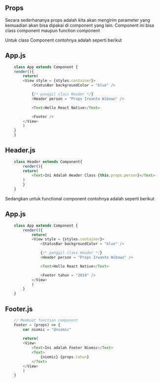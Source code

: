 ## Props

Secara sederhananya props adalah kita akan mengirim parameter yang kemuadian akan bisa dipakai di component yang lain. Component ini bisa class component maupun function component

Untuk class Component contohnya adalah seperti berikut

## App.js
```javascript
    class App extends Component {
    render(){
        return(
        <View style = {styles.container}>
            <StatusBar backgroundColor = "blue" />

            {/* panggil class Header */}
            <Header person = "Props Irwanto Wibowo" />

            <Text>Hello React Native</Text>

            <Footer />
        </View>
        )
    }
    }
```

## Header.js
```javascript
    class Header extends Component{
        render(){
        return(
            <Text>Ini Adalah Header Class {this.props.person}</Text>
        )
        }
    }
```

Sedangkan untuk functional component contohnya adalah seperti berikut
## App.js
```javascript
    class App extends Component {
        render(){
            return(
            <View style = {styles.container}>
                <StatusBar backgroundColor = "blue" />

                {/* panggil class Header */}
                <Header person = "Props Irwanto Wibowo" />

                <Text>Hello React Native</Text>

                <Footer tahun = "2019" />
            </View>
            )
        }
    }
```

## Footer.js
```javascript
    // Membuat function component 
    Footer = (props) => {
        var niomic = "@niomic"
    
        return(
        <View>
            <Text>Ini adalah Footer Niomic</Text>
            <Text>
                {niomic} {props.tahun}
            </Text>
        </View>
        )
    }
```